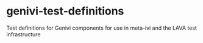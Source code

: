# genivi-test-definitions
Test definitions for Genivi components for use in meta-ivi and the LAVA test infrastructure
